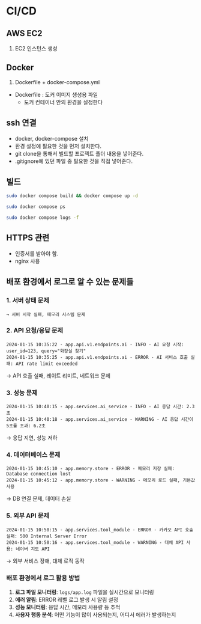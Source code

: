 # CI/CD

## AWS EC2

1. EC2 인스턴스 생성

## Docker

1. Dockerfile + docker-compose.yml

- Dockerfile : 도커 이미지 생성용 파일
    - 도커 컨테이너 안의 환경을 설정한다

## ssh 연결

- docker, docker-compose 설치
- 환경 설정에 필요한 것을 먼저 설치한다.
- git clone을 통해서 빌드할 프로젝트 폴더 내용을 넣어준다.
- .gitignore에 있던 파일 중 필요한 것을 직접 넣어준다.

## 빌드

```bash
sudo docker compose build && docker compose up -d

sudo docker compose ps

sudo docker compose logs -f
```

## HTTPS 관련

- 인증서를 받아야 함.
- nginx 사용

## 배포 환경에서 로그로 알 수 있는 문제들

### 1. **서버 상태 문제**
```
→ 서버 시작 실패, 메모리 시스템 문제
```

### 2. **API 요청/응답 문제**
```
2024-01-15 10:35:22 - app.api.v1.endpoints.ai - INFO - AI 요청 시작: user_id=123, query="화장실 찾기"
2024-01-15 10:35:25 - app.api.v1.endpoints.ai - ERROR - AI 서비스 호출 실패: API rate limit exceeded
```
→ API 호출 실패, 레이트 리미트, 네트워크 문제

### 3. **성능 문제**
```
2024-01-15 10:40:15 - app.services.ai_service - INFO - AI 응답 시간: 2.3초
2024-01-15 10:40:18 - app.services.ai_service - WARNING - AI 응답 시간이 5초를 초과: 6.2초
```
→ 응답 지연, 성능 저하

### 4. **데이터베이스 문제**
```
2024-01-15 10:45:10 - app.memory.store - ERROR - 메모리 저장 실패: Database connection lost
2024-01-15 10:45:12 - app.memory.store - WARNING - 메모리 로드 실패, 기본값 사용
```
→ DB 연결 문제, 데이터 손실

### 5. **외부 API 문제**
```
2024-01-15 10:50:15 - app.services.tool_module - ERROR - 카카오 API 호출 실패: 500 Internal Server Error
2024-01-15 10:50:16 - app.services.tool_module - WARNING - 대체 API 사용: 네이버 지도 API
```
→ 외부 서비스 장애, 대체 로직 동작

### 배포 환경에서 로그 활용 방법

1. **로그 파일 모니터링**: `logs/app.log` 파일을 실시간으로 모니터링
2. **에러 알림**: ERROR 레벨 로그 발생 시 알림 설정
3. **성능 모니터링**: 응답 시간, 메모리 사용량 등 추적
4. **사용자 행동 분석**: 어떤 기능이 많이 사용되는지, 어디서 에러가 발생하는지
